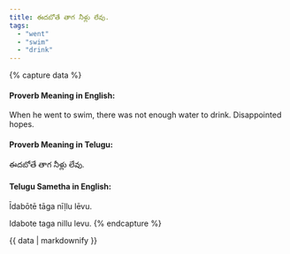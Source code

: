 ```yaml
---
title: ఈదబోతే తాగ నీళ్లు లేవు.
tags:
  - "went"
  - "swim"
  - "drink"
---
```


{% capture data %}
#### Proverb Meaning in English:
When he went to swim, there was not enough water to drink.
Disappointed hopes.

#### Proverb Meaning in Telugu:
ఈదబోతే తాగ నీళ్లు లేవు.

#### Telugu Sametha in English:
Īdabōtē tāga nīḷlu lēvu.

Idabote taga nillu levu.
{% endcapture %}

{{ data | markdownify }}

